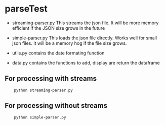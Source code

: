 # parseTest

- streaming-parser.py 
	This streams the json file. It will be more memory efficient if the JSON size 
	grows in the future

- simple-parser.py
	This loads the json file directly. Works well for small json files. It will be 
	a memory hog if the file size grows.

- utils.py
	contains the date formating function

- data.py
	contains the functions to add, display are return the dataframe


## For processing with streams 
```
	python streaming-parser.py
```

## For processing without streams
```
	python simple-parser.py
```



